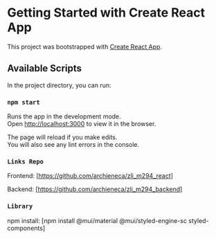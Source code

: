 # Getting Started with Create React App

This project was bootstrapped with [Create React App](https://github.com/facebook/create-react-app).

## Available Scripts

In the project directory, you can run:

### `npm start`

Runs the app in the development mode.\
Open [http://localhost:3000](http://localhost:3000) to view it in the browser.

The page will reload if you make edits.\
You will also see any lint errors in the console.

### `Links Repo`

Frontend: [https://github.com/archieneca/zli_m294_react]

Backend: [https://github.com/archieneca/zli_m294_backend]

### `Library`

npm install: [npm install @mui/material @mui/styled-engine-sc styled-components]
